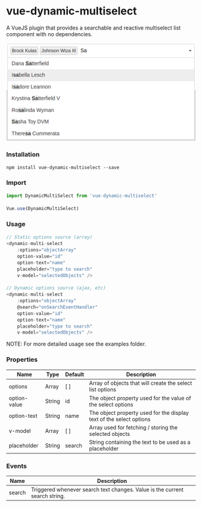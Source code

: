# vue-dynamic-multiselect
A VueJS plugin that provides a searchable and reactive multiselect list component with no dependencies.

![alt text](https://raw.githubusercontent.com/silasmontgomery/vue-dynamic-multiselect/master/src/images/dynamic-multiselect.png "vue-dynamic-multiselect screenshot")

### Installation
```
npm install vue-dynamic-multiselect --save
```

### Import
```javascript
import DynamicMultiSelect from 'vue-dynamic-multiselect'

Vue.use(DynamicMultiSelect)
```

### Usage
```javascript
// Static options source (array)
<dynamic-multi-select 
    :options="objectArray"
    option-value="id"
    option-text="name"
    placeholder="type to search"
    v-model="selectedObjects" />

// Dynamic options source (ajax, etc)
<dynamic-multi-select 
    :options="objectArray"
    @search="onSearchEventHandler"
    option-value="id"
    option-text="name"
    placeholder="type to search"
    v-model="selectedObjects" />
```

NOTE: For more detailed usage see the examples folder.

### Properties
| Name         | Type   | Default | Description                         |
| ------------ | ------ | ------- | ------------------------------------------------------------------- |
| options      | Array  | [ ]     | Array of objects that will create the select list options           |
| option-value | String | id      | The object property used for the value of the select options        |
| option-text  | String | name    | The object property used for the display text of the select options |
| v-model      | Array  | [ ]     | Array used for fetching / storing the selected objects              |
| placeholder  | String | search  | String containing the text to be used as a placeholder              |

### Events
| Name   | Description                                                                 |
| ------ | --------------------------------------------------------------------------- |
| search | Triggered whenever search text changes. Value is the current search string. |